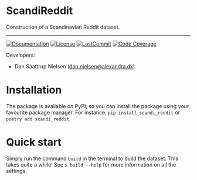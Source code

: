 # ScandiReddit

Construction of a Scandinavian Reddit dataset.

______________________________________________________________________
[![Documentation](https://img.shields.io/badge/docs-passing-green)](https://alexandrainst.github.io/ScandiReddit/scandi_reddit.html)
[![License](https://img.shields.io/github/license/alexandrainst/ScandiReddit)](https://github.com/alexandrainst/ScandiReddit/blob/main/LICENSE)
[![LastCommit](https://img.shields.io/github/last-commit/alexandrainst/ScandiReddit)](https://github.com/alexandrainst/ScandiReddit/commits/main)
[![Code Coverage](https://img.shields.io/badge/Coverage-0%25-red.svg)](https://github.com/alexandrainst/ScandiReddit/tree/main/tests)


Developers:

- Dan Saattrup Nielsen (dan.nielsen@alexandra.dk)


# Installation

The package is available on PyPI, so you can install the package using your favourite
package manager. For instance, `pip install scandi_reddit` or `poetry add
scandi_reddit`.


# Quick start

Simply run the command `build` in the terminal to build the dataset. This takes quite a
while! See `$ build --help` for more information on all the settings.
